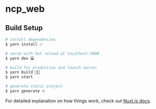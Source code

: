 # ncp_web

## Build Setup

```bash
# install dependencies
$ yarn install ✅

# serve with hot reload at localhost:3000
$ yarn dev 💻

# build for production and launch server
$ yarn build 💼🚀
$ yarn start 

# generate static project
$ yarn generate 🔥
```

For detailed explanation on how things work, check out [Nuxt.js docs](https://nuxtjs.org).
